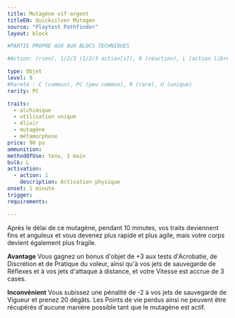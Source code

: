 ```yaml
---
title: Mutagène vif-argent
titleEN: Quicksilver Mutagen
source: "Playtest Pathfinder"
layout: block

#PARTIE PROPRE AUX AUX BLOCS TECHNIQUES

#Action: (rien), 1/2/3 (1/2/3 action[s]), R (réaction), L (action libre)

type: Objet
level: 9
#Rareté : C (commun), PC (peu commun), R (rare), U (unique)
rarity: PC

traits:
  - alchimique
  - utilisation unique
  - élixir
  - mutagène
  - métamorphose
price: 90 po
ammunition:
methodOfUse: tenu, 1 main
bulk: L
activation: 
  - action: 1
    description: Activation physique
onset: 1 minute
trigger:
requirements:

---
```


Après le délai de ce mutagène, pendant 10 minutes, vos traits deviennent fins et anguleux et vous devenez plus rapide et plus agile, mais votre corps devient également plus fragile.

**Avantage** Vous gagnez un bonus d'objet de +3 aux tests d'Acrobatie, de Discrétion et de Pratique du voleur, ainsi qu'à vos jets de sauvegarde de Réflexes et à vos jets d'attaque à distance, et votre Vitesse est accrue de 3 cases.

**Inconvénient** Vous subissez une pénalité de -2 à vos jets de sauvegarde de Vigueur et prenez 20 dégâts. Les Points de vie perdus ainsi ne peuvent être récupérés d'aucune manière possible tant que le mutagène est actif.